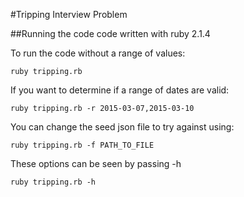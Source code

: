 #Tripping Interview Problem

##Running the code
code written with ruby 2.1.4

To run the code without a range of values:
```
ruby tripping.rb
```

If you want to determine if a range of dates are valid:
```	
ruby tripping.rb -r 2015-03-07,2015-03-10
```

You can change the seed json file to try against using:
```
ruby tripping.rb -f PATH_TO_FILE
```

These options can be seen by passing -h
```
ruby tripping.rb -h
```

